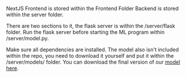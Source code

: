 NextJS Frontend is stored within the Frontend Folder
Backend is stored within the server folder.

There are two sections to it, the flask server is within the /server/flask folder.
Run the flask server before starting the ML program within /server/model.py.

Make sure all dependencies are installed.
The model also isn't included within the repo, you need to download it yourself and put it within the /server/models/ folder.
You can download the final version of our [model here](https://drive.google.com/file/d/1IVVhv5Ynur0ULXc2WjB0p93Q8EI-d9ev/view).
